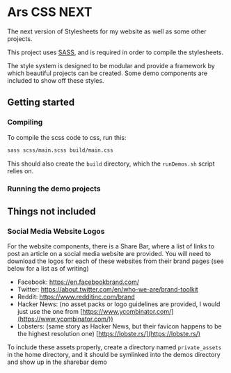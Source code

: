 # Ars CSS NEXT

The next version of Stylesheets for my website as well as some other projects.

This project uses [SASS](https://sass-lang.com/), and is required in order to compile the stylesheets.

The style system is designed to be modular and provide a framework by which beautiful projects can be created. Some demo components are included to show off these styles.

## Getting started

### Compiling

To compile the scss code to css, run this:

```sh
sass scss/main.scss build/main.css
```

This should also create the `build` directory, which the `runDemos.sh` script relies on.

### Running the demo projects


## Things not included

### Social Media Website Logos

For the website components, there is a Share Bar, where a list of links to post an article on a social media website are provided. You will need to download the logos for each of these websites from their brand pages (see below for a list as of writing)

- Facebook: https://en.facebookbrand.com/
- Twitter: https://about.twitter.com/en/who-we-are/brand-toolkit
- Reddit: https://www.redditinc.com/brand
- Hacker News: (no asset packs or logo guidelines are provided, I would just use the one from [https://www.ycombinator.com/](https://www.ycombinator.com/))
- Lobsters: (same story as Hacker News, but their favicon happens to be the highest resolution one) [https://lobste.rs/](https://lobste.rs/)

To include these assets properly, create a directory named `private_assets` in the home directory, and it should be symlinked into the demos directory and show up in the sharebar demo